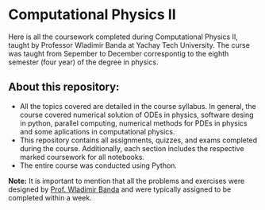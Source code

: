 # Computational Physics II
Here is all the coursework completed during Computational Physics II, taught by Professor Wladimir Banda at Yachay Tech University. The curse was taught from Sepember to December correspontig to the eighth semester (four year) of the degree in physics.

## About this repository:
- All the topics covered are detailed in the course syllabus. In general, the course covered numerical solution of ODEs in physics, software desing in python, parallel computing, numerical methods for PDEs in physics and some aplications in computational physics.
- This repository contains all assignments, quizzes, and exams completed during the course. Additionally, each section includes the respective marked coursework for all notebooks.
- The entire course was conducted using Python.

**Note:** It is important to mention that all the problems and exercises were designed by [Prof. Wladimir Banda](https://github.com/wbandabarragan/computational-physics-2) and were typically assigned to be completed within a week.
